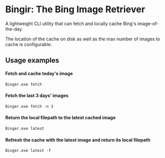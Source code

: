 # Bingir: The Bing Image Retriever
A lightweight CLI utility that can fetch and locally cache Bing's image-of-the-day.

The location of the cache on disk as well as the max number of images to cache is configurable.

## Usage examples
#### Fetch and cache today's image
`Binger.exe fetch`

#### Fetch the last 3 days' images
`Binger.exe fetch -n 3`

#### Return the local filepath to the latest cached image
`Binger.exe latest`

#### Refresh the cache with the latest image and return its local filepath
`Binger.exe latest -f`
